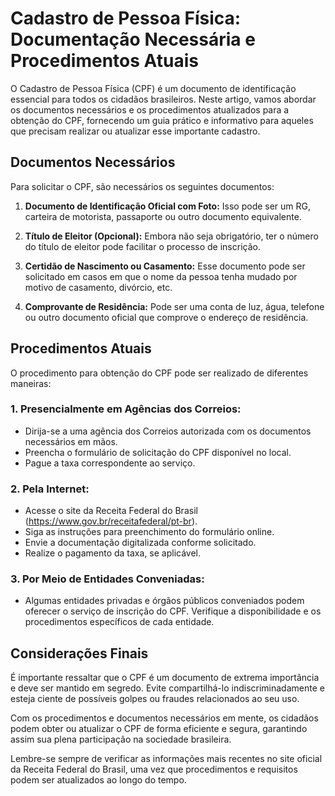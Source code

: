 # Cadastro de Pessoa Física: Documentação Necessária e Procedimentos Atuais

O Cadastro de Pessoa Física (CPF) é um documento de identificação essencial para todos os cidadãos brasileiros. Neste artigo, vamos abordar os documentos necessários e os procedimentos atualizados para a obtenção do CPF, fornecendo um guia prático e informativo para aqueles que precisam realizar ou atualizar esse importante cadastro.

## Documentos Necessários

Para solicitar o CPF, são necessários os seguintes documentos:

1. **Documento de Identificação Oficial com Foto:** Isso pode ser um RG, carteira de motorista, passaporte ou outro documento equivalente.

2. **Título de Eleitor (Opcional):** Embora não seja obrigatório, ter o número do título de eleitor pode facilitar o processo de inscrição.

3. **Certidão de Nascimento ou Casamento:** Esse documento pode ser solicitado em casos em que o nome da pessoa tenha mudado por motivo de casamento, divórcio, etc.

4. **Comprovante de Residência:** Pode ser uma conta de luz, água, telefone ou outro documento oficial que comprove o endereço de residência.

## Procedimentos Atuais

O procedimento para obtenção do CPF pode ser realizado de diferentes maneiras:

### 1. **Presencialmente em Agências dos Correios:**

   - Dirija-se a uma agência dos Correios autorizada com os documentos necessários em mãos.
   - Preencha o formulário de solicitação do CPF disponível no local.
   - Pague a taxa correspondente ao serviço.

### 2. **Pela Internet:**

   - Acesse o site da Receita Federal do Brasil (https://www.gov.br/receitafederal/pt-br).
   - Siga as instruções para preenchimento do formulário online.
   - Envie a documentação digitalizada conforme solicitado.
   - Realize o pagamento da taxa, se aplicável.

### 3. **Por Meio de Entidades Conveniadas:**

   - Algumas entidades privadas e órgãos públicos conveniados podem oferecer o serviço de inscrição do CPF. Verifique a disponibilidade e os procedimentos específicos de cada entidade.

## Considerações Finais

É importante ressaltar que o CPF é um documento de extrema importância e deve ser mantido em segredo. Evite compartilhá-lo indiscriminadamente e esteja ciente de possíveis golpes ou fraudes relacionados ao seu uso.

Com os procedimentos e documentos necessários em mente, os cidadãos podem obter ou atualizar o CPF de forma eficiente e segura, garantindo assim sua plena participação na sociedade brasileira.

Lembre-se sempre de verificar as informações mais recentes no site oficial da Receita Federal do Brasil, uma vez que procedimentos e requisitos podem ser atualizados ao longo do tempo.